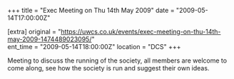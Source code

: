 +++
title = "Exec Meeting on Thu 14th May 2009"
date = "2009-05-14T17:00:00Z"

[extra]
original = "https://uwcs.co.uk/events/exec-meeting-on-thu-14th-may-2009-1474489023095/"    
ent_time = "2009-05-14T18:00:00Z"
location = "DCS"
+++

Meeting to discuss the running of the society, all members are welcome to come along, see how the society is run and suggest their own ideas.

